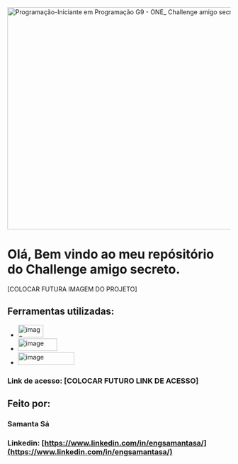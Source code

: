 
<img width="1000" height="500" alt="Programação-Iniciante em Programação G9 - ONE_ Challenge amigo secreto" src="https://github.com/user-attachments/assets/ff0e4113-1d50-41e4-bc33-6fbeb252cef3" />

# Olá, Bem vindo ao meu repósitório do Challenge amigo secreto.

[COLOCAR FUTURA IMAGEM DO PROJETO]

## Ferramentas utilizadas:


* <img width="57" height="28" alt="image" src="https://github.com/user-attachments/assets/76aa04d4-1538-4082-ba0d-d549e3555c6b" />

* <img width="88" height="28" alt="image" src="https://github.com/user-attachments/assets/6e05a135-61dc-473d-9dc6-6601e43a99a4" />

* <img width="127" height="28" alt="image" src="https://github.com/user-attachments/assets/1477d10a-8332-4f8e-a779-cd3fbb387a9d" />



### Link de acesso: [COLOCAR FUTURO LINK DE ACESSO]

## Feito por:

### Samanta Sá

### Linkedin: [https://www.linkedin.com/in/engsamantasa/](https://www.linkedin.com/in/engsamantasa/)




